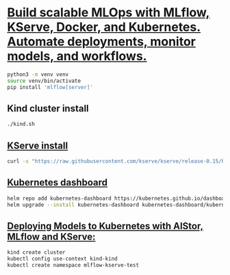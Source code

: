 # [Build scalable MLOps with MLflow, KServe, Docker, and Kubernetes. Automate deployments, monitor models, and workflows.](https://www.udemy.com/course/mlflow-kubernetes-mlops)

```bash
python3 -m venv venv
source venv/bin/activate
pip install 'mlflow[server]'
```


## Kind cluster install

```bash
./kind.sh
```

## [KServe install](https://kserve.github.io/website/latest/get_started/#install-helm)

```bash
curl -s "https://raw.githubusercontent.com/kserve/kserve/release-0.15/hack/quick_install.sh" | bash\n
```

## [Kubernetes dashboard](https://kubernetes.io/docs/tasks/access-application-cluster/web-ui-dashboard/)

```bash
helm repo add kubernetes-dashboard https://kubernetes.github.io/dashboard/
helm upgrade --install kubernetes-dashboard kubernetes-dashboard/kubernetes-dashboard --create-namespace --namespace kubernetes-dashboard
 ```


 ## [Deploying Models to Kubernetes with AIStor, MLflow and KServe: ](https://blog.min.io/deploying-models-to-kubernetes-with-aistor-mlflow-and-kserve/)

 ```bash
kind create cluster
kubectl config use-context kind-kind
kubectl create namespace mlflow-kserve-test
```

